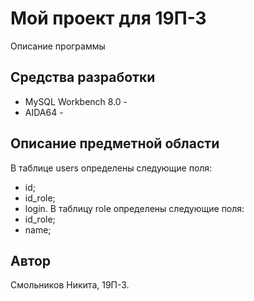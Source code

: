 # Мой проект для 19П-3
 Описание программы

## Средства разработки
 - MySQL Workbench 8.0 -
 - AIDA64 -

## Описание предметной области
 В таблице users определены следующие поля:
 - id;
 - id_role;
 - login.
 В таблицу role определены следующие поля:
 - id_role;
 - name;

## Автор 
 Смольников Никита, 19П-3.